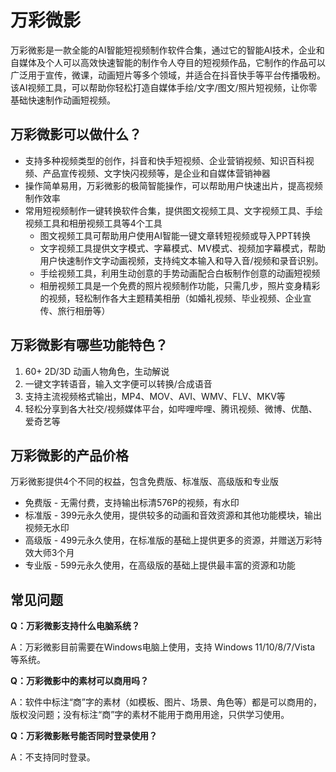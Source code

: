 # 万彩微影

万彩微影是一款全能的AI智能短视频制作软件合集，通过它的智能AI技术，企业和自媒体及个人可以高效快速智能的制作令人夺目的短视频作品，它制作的作品可以广泛用于宣传，微课，动画短片等多个领域，并适合在抖音快手等平台传播吸粉。该AI视频工具，可以帮助你轻松打造自媒体手绘/文字/图文/照片短视频，让你零基础快速制作动画短视频。
<h2>万彩微影可以做什么？</h2>
<ul>
 	<li>支持多种视频类型的创作，抖音和快手短视频、企业营销视频、知识百科视频、产品宣传视频、文字快闪视频等，是企业和自媒体营销神器</li>
 	<li>操作简单易用，万彩微影的极简智能操作，可以帮助用户快速出片，提高视频制作效率</li>
 	<li>常用短视频制作一键转换软件合集，提供图文视频工具、文字视频工具、手绘视频工具和相册视频工具等4个工具
<ul>
 	<li>图文视频工具可帮助用户使用AI智能一键文章转短视频或导入PPT转换</li>
 	<li>文字视频工具提供文字模式、字幕模式、MV模式、视频加字幕模式，帮助用户快速制作文字动画视频，支持纯文本输入和导入音/视频和录音识别。</li>
 	<li>手绘视频工具，利用生动创意的手势动画配合白板制作创意的动画短视频</li>
 	<li>相册视频工具是一个免费的照片视频制作功能，只需几步，照片变身精彩的视频，轻松制作各大主题精美相册（如婚礼视频、毕业视频、企业宣传、旅行相册等）</li>
</ul>
</li>
</ul>
<h2>万彩微影有哪些功能特色？</h2>
<ol>
 	<li>60+ 2D/3D 动画人物角色，生动解说</li>
 	<li>一键文字转语音，输入文字便可以转换/合成语音</li>
 	<li>支持主流视频格式输出，MP4、MOV、AVI、WMV、FLV、MKV等</li>
 	<li>轻松分享到各大社交/视频媒体平台，如哔哩哔哩、腾讯视频、微博、优酷、爱奇艺等</li>
</ol>
<h2>万彩微影的产品价格</h2>
万彩微影提供4个不同的权益，包含免费版、标准版、高级版和专业版
<ul>
 	<li>免费版 - 无需付费，支持输出标清576P的视频，有水印</li>
 	<li>标准版 - 399元永久使用，提供较多的动画和音效资源和其他功能模块，输出视频无水印</li>
 	<li>高级版 - 499元永久使用，在标准版的基础上提供更多的资源，并赠送万彩特效大师3个月</li>
 	<li>专业版 - 599元永久使用，在高级版的基础上提供最丰富的资源和功能</li>
</ul>
<h2>常见问题</h2>
<strong>Q：万彩微影支持什么电脑系统？</strong>

A：万彩微影目前需要在Windows电脑上使用，支持 Windows 11/10/8/7/Vista 等系统。

<strong>Q：万彩微影中的素材可以商用吗？</strong>

A：软件中标注“商”字的素材（如模板、图片、场景、角色等）都是可以商用的，版权没问题；没有标注“商”字的素材不能用于商用用途，只供学习使用。

<strong>Q：万彩微影账号能否同时登录使用？</strong>

A：不支持同时登录。